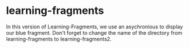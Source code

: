 # learning-fragments

In this version of Learning-Fragments, we use an asychronious to display our blue fragment. 
Don't forget to change the name of the directory from learning-fragments to learning-fragments2.
